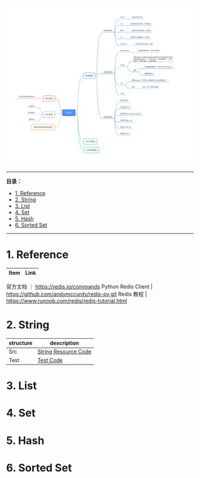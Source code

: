 ![image](/image/Redis.png)

---
**目录：**
- [1. Reference](#1-reference)
- [2. String](#2-string)
- [3. List](#3-list)
- [4. Set](#4-set)
- [5. Hash](#5-hash)
- [6. Sorted Set](#6-sorted-set)
---

# 1. Reference
Item | Link 
---------|----------
官方文档 ｜ https://redis.io/commands
 Python Redis Client | https://github.com/andymccurdy/redis-py.git
 Redis 教程 | https://www.runoob.com/redis/redis-tutorial.html


# 2. String

structure | description 
---------|----------
Src | [String Resource Code](./src/redis_string.py)
Test | [Test Code](./unit_test/test_string.py)



# 3. List

# 4. Set

# 5. Hash

# 6. Sorted Set
